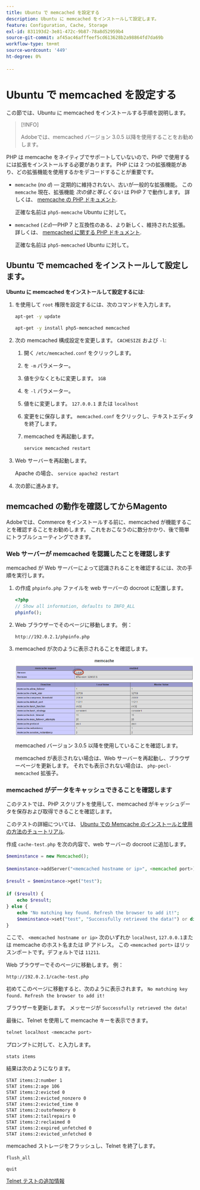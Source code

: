 ```yaml
---
title: Ubuntu で memcached を設定する
description: Ubuntu に memcached をインストールして設定します。
feature: Configuration, Cache, Storage
exl-id: 831193d2-3e81-472c-9b87-78a8d52959b4
source-git-commit: af45ac46afffeef5cd613628b2a98864fd7da69b
workflow-type: tm+mt
source-wordcount: '449'
ht-degree: 0%

---
```


# Ubuntu で memcached を設定する

この節では、Ubuntu に memcached をインストールする手順を説明します。

>[!INFO]
>
>Adobeでは、memcached バージョン 3.0.5 以降を使用することをお勧めします。

PHP は memcache をネイティブでサポートしていないので、PHP で使用するには拡張をインストールする必要があります。 PHP には 2 つの拡張機能があり、どの拡張機能を使用するかをデコードすることが重要です。

- `memcache` (_no d_) — 定期的に維持されない、古いが一般的な拡張機能。
この `memcache` 現在、拡張機能 _次の値と等しくない_ は PHP 7 で動作します。 詳しくは、 [memcache の PHP ドキュメント](https://www.php.net/manual/en/book.memcache.php).

   正確な名前は `php5-memcache` Ubuntu に対して。

- `memcached` (_と`d`_)—PHP 7 と互換性のある、より新しく、維持された拡張。 詳しくは、 [memcached に関する PHP ドキュメント](https://www.php.net/manual/en/book.memcached.php).

   正確な名前は `php5-memcached` Ubuntu に対して。

## Ubuntu で memcached をインストールして設定します。

**Ubuntu に memcached をインストールして設定するには**:

1. を使用して `root` 権限を設定するには、次のコマンドを入力します。

   ```bash
   apt-get -y update
   ```

   ```bash
   apt-get -y install php5-memcached memcached
   ```

1. 次の memcached 構成設定を変更します。 `CACHESIZE` および `-l`:

   1. 開く `/etc/memcached.conf` をクリックします。
   1. を `-m` パラメーター。
   1. 値を少なくともに変更します。 `1GB`
   1. を `-l` パラメーター。
   1. 値をに変更します。 `127.0.0.1` または `localhost`
   1. 変更をに保存します。 `memcached.conf` をクリックし、テキストエディタを終了します。
   1. memcached を再起動します。

      ```bash
      service memcached restart
      ```

1. Web サーバーを再起動します。

   Apache の場合、 `service apache2 restart`

1. 次の節に進みます。

## memcached の動作を確認してからMagento

Adobeでは、Commerce をインストールする前に、memcached が機能することを確認することをお勧めします。 これをおこなうのに数分かかり、後で簡単にトラブルシューティングできます。

### Web サーバーが memcached を認識したことを確認します

memcached が Web サーバーによって認識されることを確認するには、次の手順を実行します。

1. の作成 `phpinfo.php` ファイルを web サーバーの docroot に配置します。

   ```php
   <?php
   // Show all information, defaults to INFO_ALL
   phpinfo();
   ```

1. Web ブラウザーでそのページに移動します。 例：

   ```http
   http://192.0.2.1/phpinfo.php
   ```

1. memcached が次のように表示されることを確認します。

   ![memcached が Web サーバーによって認識されたことを確認](../../assets/configuration/memcache.png)

   memcached バージョン 3.0.5 以降を使用していることを確認します。

   memcached が表示されない場合は、Web サーバーを再起動し、ブラウザーページを更新します。 それでも表示されない場合は、 `php-pecl-memcached` 拡張子。

### memcached がデータをキャッシュできることを確認します

このテストでは、PHP スクリプトを使用して、memcached がキャッシュデータを保存および取得できることを確認します。

このテストの詳細については、 [Ubuntu での Memcache のインストールと使用の方法のチュートリアル](https://www.digitalocean.com/community/tutorials/how-to-install-and-use-memcache-on-ubuntu-14-04).

作成 `cache-test.php` を次の内容で、web サーバーの docroot に追加します。

```php
$meminstance = new Memcached();

$meminstance->addServer("<memcached hostname or ip>", <memcached port>);

$result = $meminstance->get("test");

if ($result) {
    echo $result;
} else {
    echo "No matching key found. Refresh the browser to add it!";
    $meminstance->set("test", "Successfully retrieved the data!") or die("Could not save anything to memcached...");
}
```

ここで、 `<memcached hostname or ip>` 次のいずれか `localhost`, `127.0.0.1`または memcache のホスト名または IP アドレス。 この `<memcached port>` はリッスンポートです。デフォルトでは `11211`.

Web ブラウザーでそのページに移動します。 例：

```http
http://192.0.2.1/cache-test.php
```

初めてこのページに移動すると、次のように表示されます。 `No matching key found. Refresh the browser to add it!`

ブラウザーを更新します。 メッセージが `Successfully retrieved the data!`

最後に、Telnet を使用して memcache キーを表示できます。

```bash
telnet localhost <memcache port>
```

プロンプトに対して、と入力します。

```shell
stats items
```

結果は次のようになります。

```terminal
STAT items:2:number 1
STAT items:2:age 106
STAT items:2:evicted 0
STAT items:2:evicted_nonzero 0
STAT items:2:evicted_time 0
STAT items:2:outofmemory 0
STAT items:2:tailrepairs 0
STAT items:2:reclaimed 0
STAT items:2:expired_unfetched 0
STAT items:2:evicted_unfetched 0
```

memcached ストレージをフラッシュし、Telnet を終了します。

```shell
flush_all
```

```shell
quit
```

[Telnet テストの追加情報](https://darkcoding.net/software/memcached-list-all-keys/)
